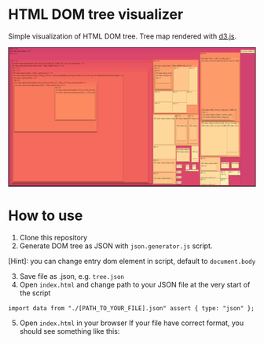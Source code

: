 # HTML DOM tree visualizer
Simple visualization of HTML DOM tree. Tree map rendered with [d3.js](https://d3js.org/).

![ALT TEXT](tree-map-screenshot.png)

# How to use
1. Clone this repository
2. Generate DOM tree as JSON with `json.generator.js` script.

[Hint]: you can change entry dom element in script, default to `document.body`

3. Save file as .json, e.g. `tree.json`
4. Open `index.html` and change path to your JSON file at the very start of the script
```
import data from "./[PATH_TO_YOUR_FILE].json" assert { type: "json" };
```
5. Open `index.html` in your browser
If your file have correct format, you should see something like this:
